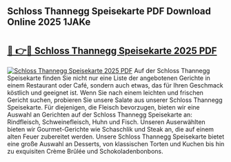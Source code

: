 ## Schloss Thannegg Speisekarte PDF Download Online 2025 1JAKe

# <h2><a href="http://gccagf.nevu.top/?p=Schloss+Thannegg+Speisekarte">🔗 👉🔴 Schloss Thannegg Speisekarte 2025 PDF</a></h2>

[![Schloss Thannegg Speisekarte 2025 PDF](https://i.imgur.com/dBaPXMq.png)](http://gccagf.nevu.top/?p=Schloss+Thannegg+Speisekarte)
Auf der Schloss Thannegg Speisekarte finden Sie nicht nur eine Liste der angebotenen Gerichte in einem Restaurant oder Café, sondern auch etwas, das für Ihren Geschmack köstlich und geeignet ist. Wenn Sie nach einem leichten und frischen Gericht suchen, probieren Sie unsere Salate aus unserer Schloss Thannegg Speisekarte. Für diejenigen, die Fleisch bevorzugen, bieten wir eine Auswahl an Gerichten auf der Schloss Thannegg Speisekarte an: Rindfleisch, Schweinefleisch, Huhn und Fisch. Unseren Auserwählten bieten wir Gourmet-Gerichte wie Schaschlik und Steak an, die auf einem alten Feuer zubereitet werden. Unsere Schloss Thannegg Speisekarte bietet eine große Auswahl an Desserts, von klassischen Torten und Kuchen bis hin zu exquisiten Crème Brûlée und Schokoladenbonbons.

